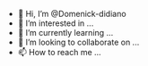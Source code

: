 - 👋 Hi, I’m @Domenick-didiano
- 👀 I’m interested in ...
- 🌱 I’m currently learning ...
- 💞️ I’m looking to collaborate on ...
- 📫 How to reach me ...

<!---
Domenick-didiano/Domenick-didiano is a ✨ special ✨ repository because its `README.md` (this file) appears on your GitHub profile.
You can click the Preview link to take a look at your changes.
--->
